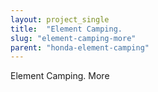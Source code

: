 ```yaml
---
layout: project_single
title:  "Element Camping.                                                                                                                                                      More"
slug: "element-camping-more"
parent: "honda-element-camping"
---
```

Element Camping.                                                                                                                                                      More